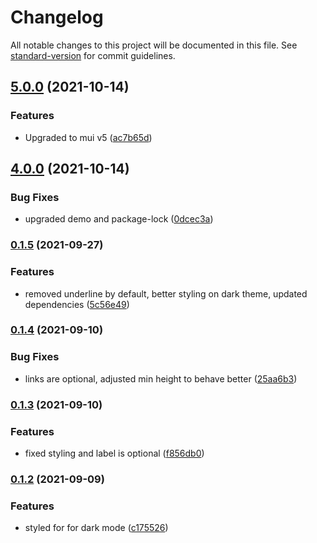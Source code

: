 # Changelog

All notable changes to this project will be documented in this file. See [standard-version](https://github.com/conventional-changelog/standard-version) for commit guidelines.

## [5.0.0](https://github.com/claytonfbell/material-ui-markdown-rich-editor/compare/v4.0.0...v5.0.0) (2021-10-14)


### Features

* Upgraded to mui v5 ([ac7b65d](https://github.com/claytonfbell/material-ui-markdown-rich-editor/commit/ac7b65d22cf982c85dc413a8ad76d9955c12711b))

## [4.0.0](https://github.com/claytonfbell/material-ui-markdown-rich-editor/compare/v0.1.5...v4.0.0) (2021-10-14)


### Bug Fixes

* upgraded demo and package-lock ([0dcec3a](https://github.com/claytonfbell/material-ui-markdown-rich-editor/commit/0dcec3ac833a9eaa6a583b113fdb99b2fd8ad174))

### [0.1.5](https://github.com/claytonfbell/material-ui-markdown-rich-editor/compare/v0.1.4...v0.1.5) (2021-09-27)


### Features

* removed underline by default, better styling on dark theme, updated dependencies ([5c56e49](https://github.com/claytonfbell/material-ui-markdown-rich-editor/commit/5c56e493707b762d12a56a9af79ea241dd688a05))

### [0.1.4](https://github.com/claytonfbell/material-ui-markdown-rich-editor/compare/v0.1.3...v0.1.4) (2021-09-10)


### Bug Fixes

* links are optional, adjusted min height to behave better ([25aa6b3](https://github.com/claytonfbell/material-ui-markdown-rich-editor/commit/25aa6b351431872b0c92cd2ddc5086267bbf8e13))

### [0.1.3](https://github.com/claytonfbell/material-ui-markdown-rich-editor/compare/v0.1.2...v0.1.3) (2021-09-10)


### Features

* fixed styling and label is optional ([f856db0](https://github.com/claytonfbell/material-ui-markdown-rich-editor/commit/f856db0a72fbb4cc656baca5b77fd05781c3e2d5))

### [0.1.2](https://github.com/claytonfbell/material-ui-markdown-rich-editor/compare/v0.1.1...v0.1.2) (2021-09-09)


### Features

* styled for for dark mode ([c175526](https://github.com/claytonfbell/material-ui-markdown-rich-editor/commit/c175526070f286ee9316d026651e49b75e0d2bce))
